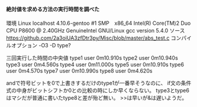 #### 絶対値を求める方法の実行時間を調べた
環境
Linux localhost 4.10.6-gentoo #1 SMP　x86_64 Intel(R) Core(TM)2 Duo CPU P8600 @ 2.40GHz GenuineIntel GNU/Linux
gcc version 5.4.0
ソース
<https://github.com/2a3oiUA3zfDtr3py/Misc/blob/master/abs_test.c>
コンパイルオプション
-O3 -D type?

三回実行した時間の中央値
type1 user    0m10.910s
type2 user    0m10.940s
type3 user    0m4.560s
type4 user    0m11.000s
type5 user    0m10.910s
type6 user    0m4.570s
type7 user    0m10.990s
type8 user    0m4.620s

andで符号ビットを0で上書きするだけのtype1が一番早そうなのに、
if文の条件式の中身がビットシフトか0との比較の時にしか早くならない。
type3とtype6はマシだが普通に書いたtype8と差が殆ど無い。
&gt;&gt;は早いが&amp;は遅いようだ。
